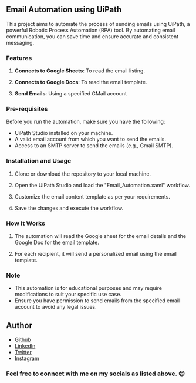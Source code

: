 ## Email Automation using UiPath

This project aims to automate the process of sending emails using UiPath, a powerful Robotic Process Automation (RPA) tool. By automating email communication, you can save time and ensure accurate and consistent messaging.

### Features

1. **Connects to Google Sheets**: To read the email listing.

2. **Connects to Google Docs**: To read the email template.

3. **Send Emails**: Using a specified GMail account


### Pre-requisites

Before you run the automation, make sure you have the following:

- UiPath Studio installed on your machine.
- A valid email account from which you want to send the emails.
- Access to an SMTP server to send the emails (e.g., Gmail SMTP).

### Installation and Usage

1. Clone or download the repository to your local machine.

2. Open the UiPath Studio and load the "Email_Automation.xaml" workflow.

5. Customize the email content template as per your requirements.

6. Save the changes and execute the workflow.

### How It Works

1. The automation will read the Google sheet for the email details and the Google Doc for the email template.

2. For each recipient, it will send a personalized email using the email template.

### Note

- This automation is for educational purposes and may require modifications to suit your specific use case.
- Ensure you have permission to send emails from the specified email account to avoid any legal issues.



## Author
- [Github](https://github.com/Klaus-in-Tech)
- [LinkedIn](https://www.linkedin.com/in/kakoozaallanklaus/)
- [Twitter](https://twitter.com/Klaus_in_Tech)
- [Instagram](https://instagram.com/klaus_allan_?igshid=ZDdkNTZiNTM=)

### Feel free to connect with me on my socials as listed above. 😊
